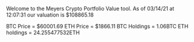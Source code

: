 Welcome to the Meyers Crypto Portfolio Value tool. 
As of 03/14/21 at 12:07:31 our valuation is $108865.18 

BTC Price = $60001.69
 ETH Price = $1866.11
BTC Holdings = 1.06BTC
 ETH holdings = 24.255477532ETH 
